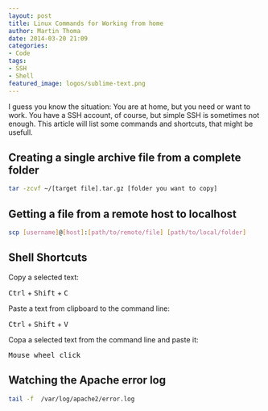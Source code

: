 ```yaml
---
layout: post
title: Linux Commands for Working from home
author: Martin Thoma
date: 2014-03-20 21:09
categories:
- Code
tags:
- SSH
- Shell
featured_image: logos/sublime-text.png
---
```


I guess you know the situation: You are at home, but you need or want to work.
You have a SSH account, of course, but simple SSH is sometimes not enough.
This article will list some commands and shortcuts, that might be usefull.

## Creating a single archive file from a complete folder

```bash
tar -zcvf ~/[target file].tar.gz [folder you want to copy]
```

## Getting a file from a remote host to localhost

```bash
scp [username]@[host]:[path/to/remote/file] [path/to/local/folder]
```

## Shell Shortcuts

Copy a selected text:

<kbd>Ctrl</kbd> + <kbd>Shift</kbd> + <kbd>C</kbd>

Paste a text from clipboard to the command line:

<kbd>Ctrl</kbd> + <kbd>Shift</kbd> + <kbd>V</kbd>

Copa a selected text from the command line and paste it:

<kbd>Mouse wheel click</kbd>

## Watching the Apache error log

```bash
tail -f  /var/log/apache2/error.log
```